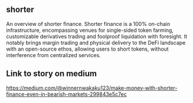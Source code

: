 ## shorter
An overview of shorter finance.
Shorter finance is a 100% on-chain infrastructure, encompassing venues for single-sided
token farming, customizable derivatives trading and foolproof liquidation with foresight.
It notably brings margin trading and physical delivery to the DeFi landscape with an
open-source ethos, allowing users to short tokens, without interference from centralized
services.

## Link to story on medium
https://medium.com/@winnernwakaku123/make-money-with-shorter-finance-even-in-bearish-markets-299843e5c7ec
